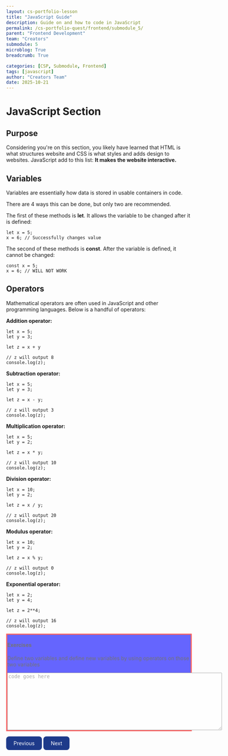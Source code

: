 ```yaml
---
layout: cs-portfolio-lesson
title: "JavaScript Guide"
description: Guide on and how to code in JavaScript
permalink: /cs-portfolio-quest/frontend/submodule_5/
parent: "Frontend Development"
team: "Creators"
submodule: 5
microblog: True
breadcrumb: True

categories: [CSP, Submodule, Frontend]
tags: [javascript]
author: "Creators Team"
date: 2025-10-21
---
```


<style>
    .exercise-section {
        background-color: blue;
        opacity: 0.6;
        border-color: red;
        border-style: solid;
    }
</style>

# JavaScript Section

## Purpose

Considering you're on this section, you likely have learned that HTML is what structures website and CSS is what styles and adds design to websites. JavaScript add to this list: **It makes the website interactive.**

## Variables

Variables are essentially how data is stored in usable containers in code.

There are 4 ways this can be done, but only two are recommended.

The first of these methods is **let**. It allows the variable to be changed after it is defined:

```
let x = 5;
x = 6; // Successfully changes value
```

The second of these methods is **const**. After the variable is defined, it cannot be changed:

```
const x = 5;
x = 6; // WILL NOT WORK
```

## Operators

Mathematical operators are often used in JavaScript and other programming languages. Below is a handful of operators:

**Addition operator:**

```
let x = 5;
let y = 3;

let z = x + y

// z will output 8
console.log(z);
```

**Subtraction operator:**

```
let x = 5;
let y = 3;

let z = x - y;

// z will output 3
console.log(z);
```

**Multiplication operator:**

```
let x = 5;
let y = 2;

let z = x * y;

// z will output 10
console.log(z);

```

**Division operator:**

```
let x = 10;
let y = 2;

let z = x / y;

// z will output 20
console.log(z);
```

**Modulus operator:**

```
let x = 10;
let y = 2;

let z = x % y;

// z will output 0
console.log(z);
```

**Exponential operator:**

```
let x = 2;
let y = 4;

let z = 2**4;

// z will output 16
console.log(z);

```

<div class="exercise-section">
    <h4>Exercises</h4>
    <p width="100%">Define two variables and define new variables by using operators on those two variables</p>
    <textarea rows="10" cols="70" placeholder="code goes here"></textarea>
</div>

<a href="{{site.baseurl}}/cs-portfolio-quest/frontend/submodule_4" 
   style="display:inline-block; background-color:#1e3a8a; color:white; text-decoration:none; 
          padding:10px 20px; border-radius:8px; border:none; cursor:pointer; 
          text-align:center; transition:background-color 0.2s;"
   onmouseover="this.style.backgroundColor='#1d4ed8'" 
   onmouseout="this.style.backgroundColor='#1e3a8a'">
  Previous
</a>
<a href="{{site.baseurl}}/cs-portfolio-quest/frontend/submodule_6" 
   style="display:inline-block; background-color:#1e3a8a; color:white; text-decoration:none; 
          padding:10px 20px; border-radius:8px; border:none; cursor:pointer; 
          text-align:center; transition:background-color 0.2s;"
   onmouseover="this.style.backgroundColor='#1d4ed8'" 
   onmouseout="this.style.backgroundColor='#1e3a8a'">
  Next
</a>

